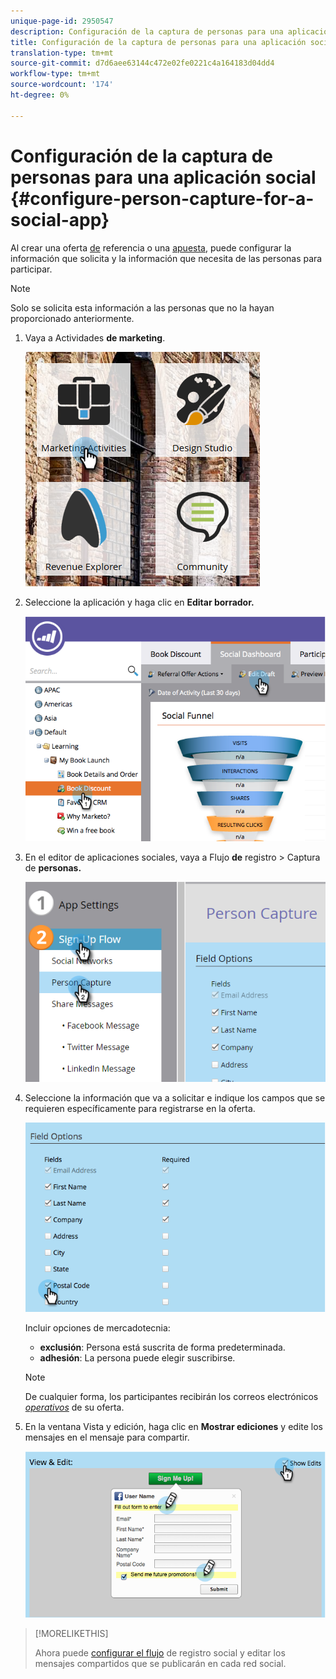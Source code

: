 ```yaml
---
unique-page-id: 2950547
description: Configuración de la captura de personas para una aplicación social - Documentos de marketing - Documentación del producto
title: Configuración de la captura de personas para una aplicación social
translation-type: tm+mt
source-git-commit: d7d6aee63144c472e02fe0221c4a164183d04dd4
workflow-type: tm+mt
source-wordcount: '174'
ht-degree: 0%

---
```



# Configuración de la captura de personas para una aplicación social {#configure-person-capture-for-a-social-app}

Al crear una oferta [de](../../../../product-docs/demand-generation/social/referral-offers/create-a-referral-offer.md) referencia o una [apuesta](../../../../product-docs/demand-generation/social/sweepstakes/create-sweepstakes.md), puede configurar la información que solicita y la información que necesita de las personas para participar.

>[!NOTE]
>
>Solo se solicita esta información a las personas que no la hayan proporcionado anteriormente.

1. Vaya a Actividades **de marketing**.

   ![](assets/ma-2.png)

1. Seleccione la aplicación y haga clic en **Editar borrador.**

   ![](assets/image2014-9-22-10-3a57-3a57.png)

1. En el editor de aplicaciones sociales, vaya a Flujo **de** registro > Captura de **personas.**

   ![](assets/three-1.png)

1. Seleccione la información que va a solicitar e indique los campos que se requieren específicamente para registrarse en la oferta.

   ![](assets/image2014-9-22-10-58-24.png)

   Incluir opciones de mercadotecnia:

   * **exclusión**: Persona está suscrita de forma predeterminada.
   * **adhesión**: La persona puede elegir suscribirse.

   >[!NOTE]
   >
   >De cualquier forma, los participantes recibirán los correos electrónicos [*operativos*](../../../../product-docs/email-marketing/general/functions-in-the-editor/make-an-email-operational.md) de su oferta.

1. En la ventana Vista y edición, haga clic en **Mostrar ediciones** y edite los mensajes en el mensaje para compartir.

   ![](assets/image2014-9-22-11-3a2-3a56.png)

>[!MORELIKETHIS]
>
>Ahora puede [configurar el flujo](configure-social-sign-up-share-flow.md) de registro social y editar los mensajes compartidos que se publicarán en cada red social.

